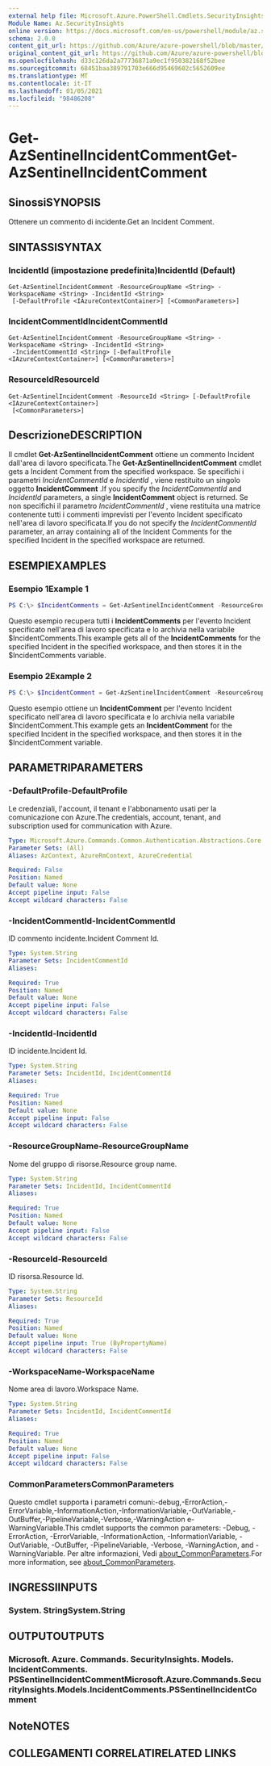 ```yaml
---
external help file: Microsoft.Azure.PowerShell.Cmdlets.SecurityInsights.dll-Help.xml
Module Name: Az.SecurityInsights
online version: https://docs.microsoft.com/en-us/powershell/module/az.securityinsights/get-azsentinelincidentcomment
schema: 2.0.0
content_git_url: https://github.com/Azure/azure-powershell/blob/master/src/SecurityInsights/SecurityInsights/help/Get-AzSentinelIncidentComment.md
original_content_git_url: https://github.com/Azure/azure-powershell/blob/master/src/SecurityInsights/SecurityInsights/help/Get-AzSentinelIncidentComment.md
ms.openlocfilehash: d33c126da2a77736871a9ec1f950382168f52bee
ms.sourcegitcommit: 68451baa389791703e666d95469602c5652609ee
ms.translationtype: MT
ms.contentlocale: it-IT
ms.lasthandoff: 01/05/2021
ms.locfileid: "98486208"
---
```

# <span data-ttu-id="9ed0c-101">Get-AzSentinelIncidentComment</span><span class="sxs-lookup"><span data-stu-id="9ed0c-101">Get-AzSentinelIncidentComment</span></span>

## <span data-ttu-id="9ed0c-102">Sinossi</span><span class="sxs-lookup"><span data-stu-id="9ed0c-102">SYNOPSIS</span></span>
<span data-ttu-id="9ed0c-103">Ottenere un commento di incidente.</span><span class="sxs-lookup"><span data-stu-id="9ed0c-103">Get an Incident Comment.</span></span>

## <span data-ttu-id="9ed0c-104">SINTASSI</span><span class="sxs-lookup"><span data-stu-id="9ed0c-104">SYNTAX</span></span>

### <span data-ttu-id="9ed0c-105">IncidentId (impostazione predefinita)</span><span class="sxs-lookup"><span data-stu-id="9ed0c-105">IncidentId (Default)</span></span>
```
Get-AzSentinelIncidentComment -ResourceGroupName <String> -WorkspaceName <String> -IncidentId <String>
 [-DefaultProfile <IAzureContextContainer>] [<CommonParameters>]
```

### <span data-ttu-id="9ed0c-106">IncidentCommentId</span><span class="sxs-lookup"><span data-stu-id="9ed0c-106">IncidentCommentId</span></span>
```
Get-AzSentinelIncidentComment -ResourceGroupName <String> -WorkspaceName <String> -IncidentId <String>
 -IncidentCommentId <String> [-DefaultProfile <IAzureContextContainer>] [<CommonParameters>]
```

### <span data-ttu-id="9ed0c-107">ResourceId</span><span class="sxs-lookup"><span data-stu-id="9ed0c-107">ResourceId</span></span>
```
Get-AzSentinelIncidentComment -ResourceId <String> [-DefaultProfile <IAzureContextContainer>]
 [<CommonParameters>]
```

## <span data-ttu-id="9ed0c-108">Descrizione</span><span class="sxs-lookup"><span data-stu-id="9ed0c-108">DESCRIPTION</span></span>
<span data-ttu-id="9ed0c-109">Il cmdlet **Get-AzSentinelIncidentComment** ottiene un commento Incident dall'area di lavoro specificata.</span><span class="sxs-lookup"><span data-stu-id="9ed0c-109">The **Get-AzSentinelIncidentComment** cmdlet gets a Incident Comment from the specified workspace.</span></span>
<span data-ttu-id="9ed0c-110">Se specifichi i parametri *IncidentCommentId* e *IncidentId* , viene restituito un singolo oggetto **IncidentComment** .</span><span class="sxs-lookup"><span data-stu-id="9ed0c-110">If you specify the *IncidentCommentId* and *IncidentId* parameters, a single **IncidentComment** object is returned.</span></span>
<span data-ttu-id="9ed0c-111">Se non specifichi il parametro *IncidentCommentId* , viene restituita una matrice contenente tutti i commenti imprevisti per l'evento Incident specificato nell'area di lavoro specificata.</span><span class="sxs-lookup"><span data-stu-id="9ed0c-111">If you do not specify the *IncidentCommentId* parameter, an array containing all of the Incident Comments for the specified Incident in the specified workspace are returned.</span></span>

## <span data-ttu-id="9ed0c-112">ESEMPI</span><span class="sxs-lookup"><span data-stu-id="9ed0c-112">EXAMPLES</span></span>

### <span data-ttu-id="9ed0c-113">Esempio 1</span><span class="sxs-lookup"><span data-stu-id="9ed0c-113">Example 1</span></span>
```powershell
PS C:\> $IncidentComments = Get-AzSentinelIncidentComment -ResourceGroupName "MyResourceGroup" -WorkspaceName "MyWorkspaceName" -IncidentId "MyIncidentId"
```

<span data-ttu-id="9ed0c-114">Questo esempio recupera tutti i **IncidentComments** per l'evento Incident specificato nell'area di lavoro specificata e lo archivia nella variabile $IncidentComments.</span><span class="sxs-lookup"><span data-stu-id="9ed0c-114">This example gets all of the **IncidentComments** for the specified Incident in the specified workspace, and then stores it in the $IncidentComments variable.</span></span>

### <span data-ttu-id="9ed0c-115">Esempio 2</span><span class="sxs-lookup"><span data-stu-id="9ed0c-115">Example 2</span></span>
```powershell
PS C:\> $IncidentComment = Get-AzSentinelIncidentComment -ResourceGroupName "MyResourceGroup" -WorkspaceName "MyWorkspaceName" -IncidentId "MyIncidentId" -IncidentCommentId "MyIncidentCommentId"
```

<span data-ttu-id="9ed0c-116">Questo esempio ottiene un **IncidentComment** per l'evento Incident specificato nell'area di lavoro specificata e lo archivia nella variabile $IncidentComment.</span><span class="sxs-lookup"><span data-stu-id="9ed0c-116">This example gets an **IncidentComment** for the specified Incident in the specified workspace, and then stores it in the $IncidentComment variable.</span></span>

## <span data-ttu-id="9ed0c-117">PARAMETRI</span><span class="sxs-lookup"><span data-stu-id="9ed0c-117">PARAMETERS</span></span>

### <span data-ttu-id="9ed0c-118">-DefaultProfile</span><span class="sxs-lookup"><span data-stu-id="9ed0c-118">-DefaultProfile</span></span>
<span data-ttu-id="9ed0c-119">Le credenziali, l'account, il tenant e l'abbonamento usati per la comunicazione con Azure.</span><span class="sxs-lookup"><span data-stu-id="9ed0c-119">The credentials, account, tenant, and subscription used for communication with Azure.</span></span>

```yaml
Type: Microsoft.Azure.Commands.Common.Authentication.Abstractions.Core.IAzureContextContainer
Parameter Sets: (All)
Aliases: AzContext, AzureRmContext, AzureCredential

Required: False
Position: Named
Default value: None
Accept pipeline input: False
Accept wildcard characters: False
```

### <span data-ttu-id="9ed0c-120">-IncidentCommentId</span><span class="sxs-lookup"><span data-stu-id="9ed0c-120">-IncidentCommentId</span></span>
<span data-ttu-id="9ed0c-121">ID commento incidente.</span><span class="sxs-lookup"><span data-stu-id="9ed0c-121">Incident Comment Id.</span></span>

```yaml
Type: System.String
Parameter Sets: IncidentCommentId
Aliases:

Required: True
Position: Named
Default value: None
Accept pipeline input: False
Accept wildcard characters: False
```

### <span data-ttu-id="9ed0c-122">-IncidentId</span><span class="sxs-lookup"><span data-stu-id="9ed0c-122">-IncidentId</span></span>
<span data-ttu-id="9ed0c-123">ID incidente.</span><span class="sxs-lookup"><span data-stu-id="9ed0c-123">Incident Id.</span></span>

```yaml
Type: System.String
Parameter Sets: IncidentId, IncidentCommentId
Aliases:

Required: True
Position: Named
Default value: None
Accept pipeline input: False
Accept wildcard characters: False
```

### <span data-ttu-id="9ed0c-124">-ResourceGroupName</span><span class="sxs-lookup"><span data-stu-id="9ed0c-124">-ResourceGroupName</span></span>
<span data-ttu-id="9ed0c-125">Nome del gruppo di risorse.</span><span class="sxs-lookup"><span data-stu-id="9ed0c-125">Resource group name.</span></span>

```yaml
Type: System.String
Parameter Sets: IncidentId, IncidentCommentId
Aliases:

Required: True
Position: Named
Default value: None
Accept pipeline input: False
Accept wildcard characters: False
```

### <span data-ttu-id="9ed0c-126">-ResourceId</span><span class="sxs-lookup"><span data-stu-id="9ed0c-126">-ResourceId</span></span>
<span data-ttu-id="9ed0c-127">ID risorsa.</span><span class="sxs-lookup"><span data-stu-id="9ed0c-127">Resource Id.</span></span>

```yaml
Type: System.String
Parameter Sets: ResourceId
Aliases:

Required: True
Position: Named
Default value: None
Accept pipeline input: True (ByPropertyName)
Accept wildcard characters: False
```

### <span data-ttu-id="9ed0c-128">-WorkspaceName</span><span class="sxs-lookup"><span data-stu-id="9ed0c-128">-WorkspaceName</span></span>
<span data-ttu-id="9ed0c-129">Nome area di lavoro.</span><span class="sxs-lookup"><span data-stu-id="9ed0c-129">Workspace Name.</span></span>

```yaml
Type: System.String
Parameter Sets: IncidentId, IncidentCommentId
Aliases:

Required: True
Position: Named
Default value: None
Accept pipeline input: False
Accept wildcard characters: False
```

### <span data-ttu-id="9ed0c-130">CommonParameters</span><span class="sxs-lookup"><span data-stu-id="9ed0c-130">CommonParameters</span></span>
<span data-ttu-id="9ed0c-131">Questo cmdlet supporta i parametri comuni:-debug,-ErrorAction,-ErrorVariable,-InformationAction,-InformationVariable,-OutVariable,-OutBuffer,-PipelineVariable,-Verbose,-WarningAction e-WarningVariable.</span><span class="sxs-lookup"><span data-stu-id="9ed0c-131">This cmdlet supports the common parameters: -Debug, -ErrorAction, -ErrorVariable, -InformationAction, -InformationVariable, -OutVariable, -OutBuffer, -PipelineVariable, -Verbose, -WarningAction, and -WarningVariable.</span></span> <span data-ttu-id="9ed0c-132">Per altre informazioni, Vedi [about_CommonParameters](http://go.microsoft.com/fwlink/?LinkID=113216).</span><span class="sxs-lookup"><span data-stu-id="9ed0c-132">For more information, see [about_CommonParameters](http://go.microsoft.com/fwlink/?LinkID=113216).</span></span>

## <span data-ttu-id="9ed0c-133">INGRESSI</span><span class="sxs-lookup"><span data-stu-id="9ed0c-133">INPUTS</span></span>

### <span data-ttu-id="9ed0c-134">System. String</span><span class="sxs-lookup"><span data-stu-id="9ed0c-134">System.String</span></span>
## <span data-ttu-id="9ed0c-135">OUTPUT</span><span class="sxs-lookup"><span data-stu-id="9ed0c-135">OUTPUTS</span></span>

### <span data-ttu-id="9ed0c-136">Microsoft. Azure. Commands. SecurityInsights. Models. IncidentComments. PSSentinelIncidentComment</span><span class="sxs-lookup"><span data-stu-id="9ed0c-136">Microsoft.Azure.Commands.SecurityInsights.Models.IncidentComments.PSSentinelIncidentComment</span></span>
## <span data-ttu-id="9ed0c-137">Note</span><span class="sxs-lookup"><span data-stu-id="9ed0c-137">NOTES</span></span>

## <span data-ttu-id="9ed0c-138">COLLEGAMENTI CORRELATI</span><span class="sxs-lookup"><span data-stu-id="9ed0c-138">RELATED LINKS</span></span>
